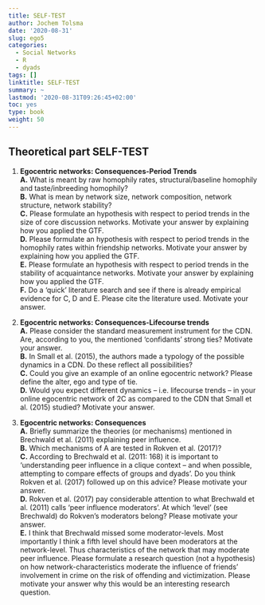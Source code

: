 ```yaml
---
title: SELF-TEST
author: Jochem Tolsma
date: '2020-08-31'
slug: ego5
categories:
  - Social Networks
  - R
  - dyads
tags: []
linktitle: SELF-TEST
summary: ~
lastmod: '2020-08-31T09:26:45+02:00'
toc: yes
type: book
weight: 50
---
```


## Theoretical part SELF-TEST


1.	**Egocentric networks: Consequences-Period Trends**  
**A.**	What is meant by raw homophily rates, structural/baseline homophily and taste/inbreeding homophily?  
**B.**  What is mean by network size, network composition, network structure, network stability?   
**C.**	Please formulate an hypothesis with respect to period trends in the size of core discussion networks. Motivate your answer by explaining how you applied the GTF.  
**D.**	Please formulate an hypothesis with respect to period trends in the homophily rates within friendship networks. Motivate your answer by explaining how you applied the GTF.     
**E.**	Please formulate an hypothesis with respect to period trends in the stability of acquaintance networks. Motivate your answer by explaining how you applied the GTF.  
**F.**	Do a ‘quick’ literature search and see if there is already empirical evidence for C, D and E. Please cite the literature used. Motivate your answer.   

2.	**Egocentric networks: Consequences-Lifecourse trends**  
**A.**	Please consider the standard measurement instrument for the CDN. Are, according to you, the mentioned ‘confidants’ strong ties? Motivate your answer.   
**B.**	In Small et al. (2015), the authors made a typology of the possible dynamics in a CDN. Do these reflect all possibilities?   
**C.**	Could you give an example of an online egocentric network? Please define the alter, ego and type of tie.   
**D.**	Would you expect different dynamics – i.e. lifecourse trends – in your online egocentric network of 2C as compared to the CDN that Small et al. (2015) studied? Motivate your answer.  
  
3.	**Egocentric networks: Consequences**  
**A.**	Briefly summarize the theories (or mechanisms) mentioned in Brechwald et al. (2011) explaining peer influence.   
**B.**	Which mechanisms of A are tested in Rokven et al. (2017)?   
**C.**	According to Brechwald et al. (2011: 168) it is important to ‘understanding peer influence in a clique context – and when possible, attempting to compare effects of groups and dyads’. Do you think Rokven et al. (2017) followed up on this advice? Please motivate your answer.   
**D.**	Rokven et al. (2017) pay considerable attention to what Brechwald et al. (2011) calls ‘peer influence moderators’. At which ‘level’ (see Brechwald) do Rokven’s moderators belong? Please motivate your answer.   
**E.**	I think that Brechwald missed some moderator-levels. Most importantly I think a fifth level should have been moderators at the network-level. Thus characteristics of the network that may moderate peer influence. Please formulate a research question (not a hypothesis) on how network-characteristics moderate the influence of friends’ involvement in crime on the risk of offending and victimization. Please motivate your answer why this would be an interesting research question.   
